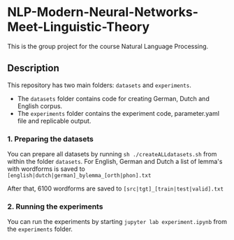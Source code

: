 # NLP-Modern-Neural-Networks-Meet-Linguistic-Theory
This is the group project for the course Natural Language Processing. 


## Description

This repository has two main folders: ```datasets``` and ```experiments```.  


* The ```datasets``` folder contains code for creating German, Dutch and English corpus.
* The ```experiments``` folder contains the experiment code, parameter.yaml file and replicable output.

### 1. Preparing the datasets
You can prepare all datasets by running ```sh ./createALLdatasets.sh``` from within the folder ```datasets```. For English, German and Dutch a list of lemma's with wordforms is saved to ```[english|dutch|german]_bylemma_[orth|phon].txt```<p>
  After that, 6100 wordforms are saved to ```[src|tgt]_[train|test|valid].txt```
  
### 2. Running the experiments
You can run the experiments by starting ```jupyter lab experiment.ipynb``` from the ```experiments``` folder.
